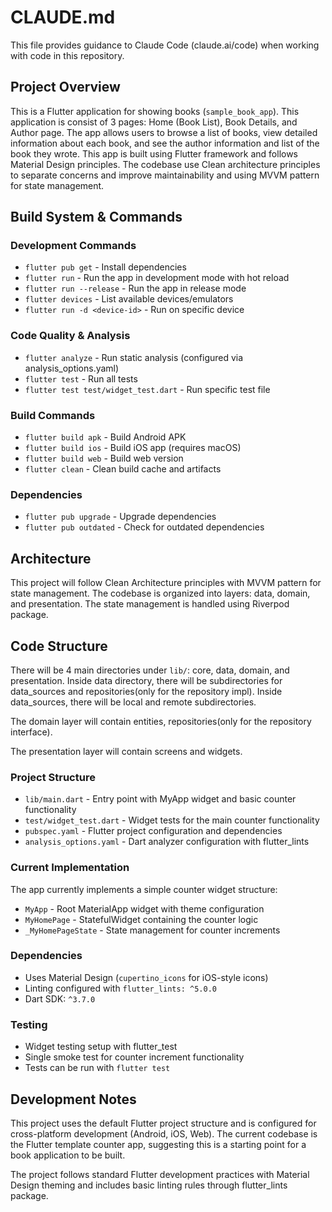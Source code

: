 # CLAUDE.md

This file provides guidance to Claude Code (claude.ai/code) when working with code in this repository.

## Project Overview

This is a Flutter application for showing books (`sample_book_app`). 
This application is consist of 3 pages: Home (Book List), Book Details, and Author page. The app allows users to browse a list of books, view detailed information about each book, and see the author information and list of the book they wrote.
This app is built using Flutter framework and follows Material Design principles.
The codebase use Clean architecture principles to separate concerns and improve maintainability and using MVVM pattern for state management.

## Build System & Commands

### Development Commands
- `flutter pub get` - Install dependencies
- `flutter run` - Run the app in development mode with hot reload
- `flutter run --release` - Run the app in release mode
- `flutter devices` - List available devices/emulators
- `flutter run -d <device-id>` - Run on specific device

### Code Quality & Analysis
- `flutter analyze` - Run static analysis (configured via analysis_options.yaml)
- `flutter test` - Run all tests
- `flutter test test/widget_test.dart` - Run specific test file

### Build Commands
- `flutter build apk` - Build Android APK
- `flutter build ios` - Build iOS app (requires macOS)
- `flutter build web` - Build web version
- `flutter clean` - Clean build cache and artifacts

### Dependencies
- `flutter pub upgrade` - Upgrade dependencies
- `flutter pub outdated` - Check for outdated dependencies

## Architecture
This project will follow Clean Architecture principles with MVVM pattern for state management. The codebase is organized into layers: data, domain, and presentation. The state management is handled using Riverpod package.

## Code Structure
There will be 4 main directories under `lib/`: core, data, domain, and presentation.
Inside data directory, there will be subdirectories for data_sources and repositories(only for the repository impl).
Inside data_sources, there will be local and remote subdirectories.

The domain layer will contain entities, repositories(only for the repository interface).

The presentation layer will contain screens and widgets.

### Project Structure
- `lib/main.dart` - Entry point with MyApp widget and basic counter functionality
- `test/widget_test.dart` - Widget tests for the main counter functionality
- `pubspec.yaml` - Flutter project configuration and dependencies
- `analysis_options.yaml` - Dart analyzer configuration with flutter_lints

### Current Implementation
The app currently implements a simple counter widget structure:
- `MyApp` - Root MaterialApp widget with theme configuration
- `MyHomePage` - StatefulWidget containing the counter logic
- `_MyHomePageState` - State management for counter increments

### Dependencies
- Uses Material Design (`cupertino_icons` for iOS-style icons)
- Linting configured with `flutter_lints: ^5.0.0`
- Dart SDK: `^3.7.0`

### Testing
- Widget testing setup with flutter_test
- Single smoke test for counter increment functionality
- Tests can be run with `flutter test`

## Development Notes

This project uses the default Flutter project structure and is configured for cross-platform development (Android, iOS, Web). The current codebase is the Flutter template counter app, suggesting this is a starting point for a book application to be built.

The project follows standard Flutter development practices with Material Design theming and includes basic linting rules through flutter_lints package.